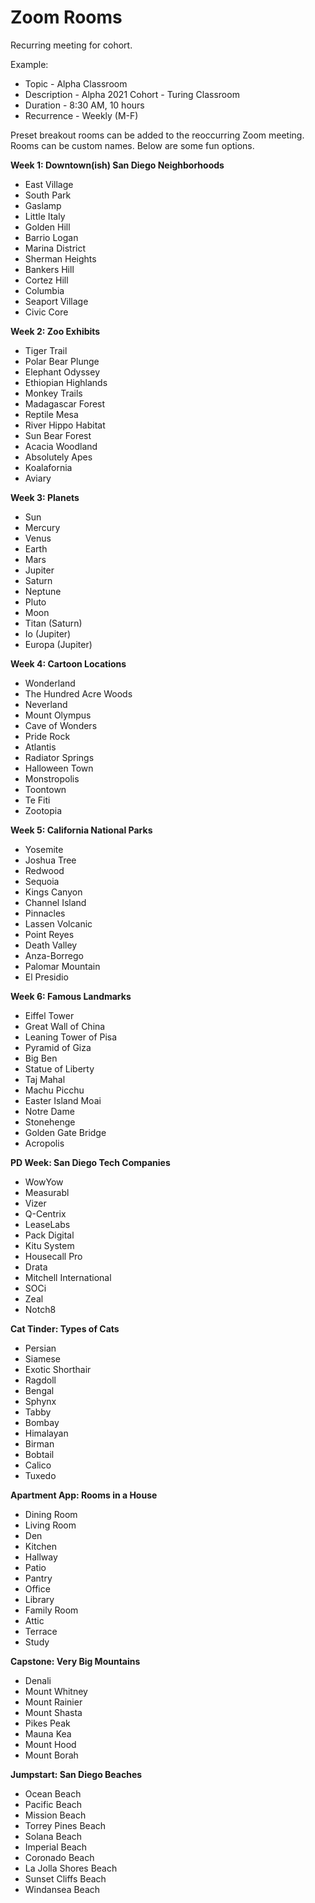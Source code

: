 # Zoom Rooms

Recurring meeting for cohort.

Example:  
- Topic - Alpha Classroom  
- Description - Alpha 2021 Cohort - Turing Classroom  
- Duration - 8:30 AM, 10 hours  
- Recurrence - Weekly (M-F)  

Preset breakout rooms can be added to the reoccurring Zoom meeting. Rooms can be custom names. Below are some fun options.

**Week 1: Downtown(ish) San Diego Neighborhoods**
- East Village
- South Park
- Gaslamp
- Little Italy
- Golden Hill
- Barrio Logan
- Marina District
- Sherman Heights
- Bankers Hill
- Cortez Hill
- Columbia
- Seaport Village
- Civic Core

**Week 2: Zoo Exhibits**
- Tiger Trail
- Polar Bear Plunge
- Elephant Odyssey
- Ethiopian Highlands
- Monkey Trails
- Madagascar Forest
- Reptile Mesa
- River Hippo Habitat
- Sun Bear Forest
- Acacia Woodland
- Absolutely Apes
- Koalafornia
- Aviary

**Week 3: Planets**
- Sun
- Mercury
- Venus
- Earth
- Mars
- Jupiter
- Saturn
- Neptune
- Pluto
- Moon
- Titan (Saturn)
- Io (Jupiter)
- Europa (Jupiter)

**Week 4: Cartoon Locations**
- Wonderland
- The Hundred Acre Woods
- Neverland
- Mount Olympus
- Cave of Wonders
- Pride Rock
- Atlantis
- Radiator Springs
- Halloween Town
- Monstropolis
- Toontown
- Te Fiti
- Zootopia

**Week 5: California National Parks**
- Yosemite
- Joshua Tree
- Redwood
- Sequoia
- Kings Canyon
- Channel Island
- Pinnacles
- Lassen Volcanic
- Point Reyes
- Death Valley
- Anza-Borrego
- Palomar Mountain
- El Presidio

**Week 6: Famous Landmarks**
- Eiffel Tower
- Great Wall of China
- Leaning Tower of Pisa
- Pyramid of Giza
- Big Ben
- Statue of Liberty
- Taj Mahal
- Machu Picchu
- Easter Island Moai
- Notre Dame
- Stonehenge
- Golden Gate Bridge
- Acropolis

**PD Week: San Diego Tech Companies**
- WowYow
- Measurabl
- Vizer
- Q-Centrix
- LeaseLabs
- Pack Digital
- Kitu System
- Housecall Pro
- Drata
- Mitchell International
- SOCi
- Zeal
- Notch8

**Cat Tinder: Types of Cats**
- Persian
- Siamese
- Exotic Shorthair
- Ragdoll
- Bengal
- Sphynx
- Tabby
- Bombay
- Himalayan
- Birman
- Bobtail
- Calico
- Tuxedo

**Apartment App: Rooms in a House**
- Dining Room
- Living Room
- Den
- Kitchen
- Hallway
- Patio
- Pantry
- Office
- Library
- Family Room
- Attic
- Terrace
- Study

**Capstone: Very Big Mountains**
- Denali
- Mount Whitney
- Mount Rainier
- Mount Shasta
- Pikes Peak
- Mauna Kea
- Mount Hood
- Mount Borah

**Jumpstart: San Diego Beaches**
- Ocean Beach
- Pacific Beach
- Mission Beach
- Torrey Pines Beach
- Solana Beach
- Imperial Beach
- Coronado Beach
- La Jolla Shores Beach
- Sunset Cliffs Beach
- Windansea Beach

